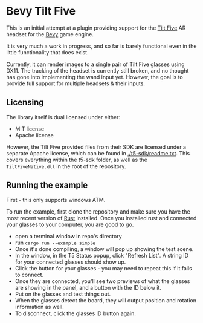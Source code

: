 # Bevy Tilt Five

This is an initial attempt at a plugin providing support for the [Tilt Five](https://www.tiltfive.com) AR headset for the [Bevy](https://github.com/bevyengine/bevy) game engine.

It is very much a work in progress, and so far is barely functional even in the little functionality that does exist.

Currently, it can render images to a single pair of Tilt Five glasses using DX11. The tracking of the headset is currently still broken, and no thought has gone into implementing the wand input yet. However, the goal is to provide full support for multiple headsets & their inputs.

## Licensing
The library itself is dual licensed under either:

- MIT license
- Apache license

However, the Tilt Five provided files from their SDK are licensed under a separate Apache license, which can be found in [./t5-sdk/readme.txt](./t5-sdk/readme.txt). This covers everything within the t5-sdk folder, as well as the `TiltFiveNative.dll` in the root of the repository.

## Running the example
First - this only supports windows ATM.

To run the example, first clone the repository and make sure you have the most recent version of [Rust](https://www.rust-lang.org/) installed. Once you installed rust and connected your glasses to your computer, you are good to go.

- open a terminal window in repo's directory
- run `cargo run --example simple`
- Once it's done compiling, a window will pop up showing the test scene.
- In the window, in the T5 Status popup, click "Refresh List". A string ID for your connected glasses should show up.
- Click the button for your glasses - you may need to repeat this if it fails to connect.
- Once they are connected, you'll see two previews of what the glasses are showing in the panel, and a button with the ID below it.
- Put on the glasses and test things out.
- When the glasses detect the board, they will output position and rotation information as well.
- To disconnect, click the glasses ID button again.
